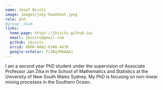 ```yaml
---
name: Josef Bisits
image: images/joey-headshot.jpeg
role: phd
#group: alum
links:
  home-page: https://jbisits.github.io/
  email: jbisits@gmail.com
  github: jbisits
  orcid: 0000-0002-6340-4470
  google-scholar: Ti3BqtMAAAAJ
---
```


I am a second year PhD student under the supervision of Associate Professor Jan Zika in the School of Mathematics and Statistics at the University of New South Wales Sydney.
My PhD is focusing on non-linear mixing processes in the Southern Ocean.
